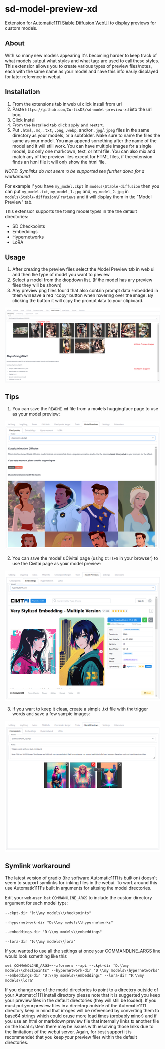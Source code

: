 # sd-model-preview-xd
Extension for [Automatic1111 Stable Diffusion WebUI](https://github.com/AUTOMATIC1111/stable-diffusion-webui) to display previews for custom models.

## About
With so many new models appearing it's becoming harder to keep track of what models output what styles and what tags are used to call these styles.
This extension allows you to create various types of preview files/notes, each with the same name as your model and have this info easily displayed for later reference in webui.

## Installation
1. From the extensions tab in web ui click install from url
2. Paste `https://github.com/CurtisDS/sd-model-preview-xd` into the url box.
3. Click Install
4. From the Installed tab click apply and restart.
5. Put `.html`, `.md`, `.txt`, `.png`, `.webp`, and/or `.jpg`/`.jpeg` files in the same directory as your models, or a subfolder. Make sure to name the files the same as your model. You may append something after the name of the model and it will still work. You can have multiple images for a single model, but only one markdown, text, or html file. You can also mix and match any of the preview files except for HTML files, if the extension finds an html file it will only show the html file.

*NOTE: Symlinks do not seem to be supported see further down for a workaround*

For example if you have `my_model.ckpt` in `models\Stable-diffusion` then you can put `my_model.txt`, `my_model_1.jpg` and, `my_model_2.jpg` in `models\Stable-diffusion\Previews` and it will display them in the "Model Preview" tab.

This extension supports the folling model types in the the default directories:

- SD Checkpoints
- Embeddings
- Hypernetworks
- LoRA

## Usage
1. After creating the preview files select the Model Preview tab in web ui and then the type of model you want to preview
2. Select a model from the dropdown list. (If the model has any preview files they will be shown)
3. Any preview png files found that also contain prompt data embedded in them will have a red "copy" button when hovering over the image. By clicking the button it will copy the prompt data to your clipboard.

![screenshot](https://github.com/CurtisDS/sd-model-preview-xd/raw/main/sd-model-preview-xd.png)

## Tips

1. You can save the `README.md` file from a models huggingface page to use as your model preview:

![screenshot of markdown example](https://github.com/CurtisDS/sd-model-preview-xd/raw/main/sd-model-preview-xd-markdown-example.png)

2. You can save the model's Civitai page (using `Ctrl+S` in your browser) to use the Civitai page as your model preview:

![screenshot of html example](https://github.com/CurtisDS/sd-model-preview-xd/raw/main/sd-model-preview-xd-html-example.png)

3. If you want to keep it clean, create a simple .txt file with the trigger words and save a few sample images:

![screenshot of text and images example](https://github.com/CurtisDS/sd-model-preview-xd/raw/main/sd-model-preview-xd-text-and-image-example.png)

## Symlink workaround

The latest version of gradio (the software Automatic1111 is built on) doesn't seem to support symlinks for linking files in the webui. To work around this use Automatic1111's built in arguments for altering the model directories.

Edit your `web-user.bat` `COMMANDLINE_ARGS` to include the custom directory argument for each model type:

`--ckpt-dir "D:\\my models\\checkpoints"`

`--hypernetwork-dir "D:\\my models\\hypernetworks"`

`--embeddings-dir "D:\\my models\\embeddings"`

`--lora-dir "D:\\my models\\lora"`

If you wanted to use all the settings at once your COMMANDLINE_ARGS line would look something like this:

```
set COMMANDLINE_ARGS=--xformers --api --ckpt-dir "D:\\my models\\checkpoints" --hypernetwork-dir "D:\\my models\\hypernetworks" --embeddings-dir "D:\\my models\\embeddings" --lora-dir "D:\\my models\\lora"
```

If you change one of the model directories to point to a directory outside of your Automatic1111 install directory please note that it is suggested you keep your preview files in the default directories (they will still be loaded). If you must put your preview files in a directory outside of the Automatic1111 directory keep in mind that images will be referenced by converting them to base64 strings which could cause more load times (probably minor) and if you use an html or markdown preview file that internally links to another file on the local system there may be issues with resolving those links due to the limitations of the webui server. Again, for best support it is recommended that you keep your preview files within the default directories.